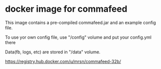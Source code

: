 # docker image for commafeed

This image contains a pre-compiled commafeed.jar and an example config file.

To use yor own config file, use "/config" volume and put your config.yml there

Data(fb, logs, etc) are stored in "/data" volume. 

https://registry.hub.docker.com/u/mrsn/commafeed-32b/

